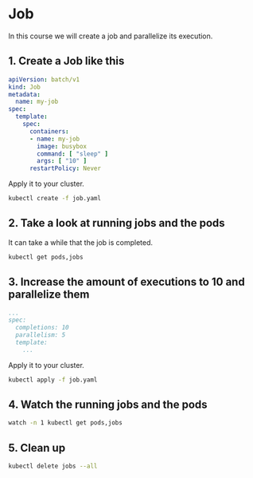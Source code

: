 # Job

In this course we will create a job and parallelize its execution.

## 1. Create a Job like this

```yaml
apiVersion: batch/v1
kind: Job
metadata:
  name: my-job
spec:
  template:
    spec:
      containers:
      - name: my-job
        image: busybox
        command: [ "sleep" ]
        args: [ "10" ]
      restartPolicy: Never
```

Apply it to your cluster.

```bash
kubectl create -f job.yaml
```

## 2. Take a look at running jobs and the pods

It can take a while that the job is completed.

```bash
kubectl get pods,jobs
```

## 3. Increase the amount of executions to 10 and parallelize them

```yaml
...
spec:
  completions: 10
  parallelism: 5
  template:
    ...
```

Apply it to your cluster.

```bash
kubectl apply -f job.yaml
```

## 4. Watch the running jobs and the pods

```bash
watch -n 1 kubectl get pods,jobs
```

## 5. Clean up

```bash
kubectl delete jobs --all
```
